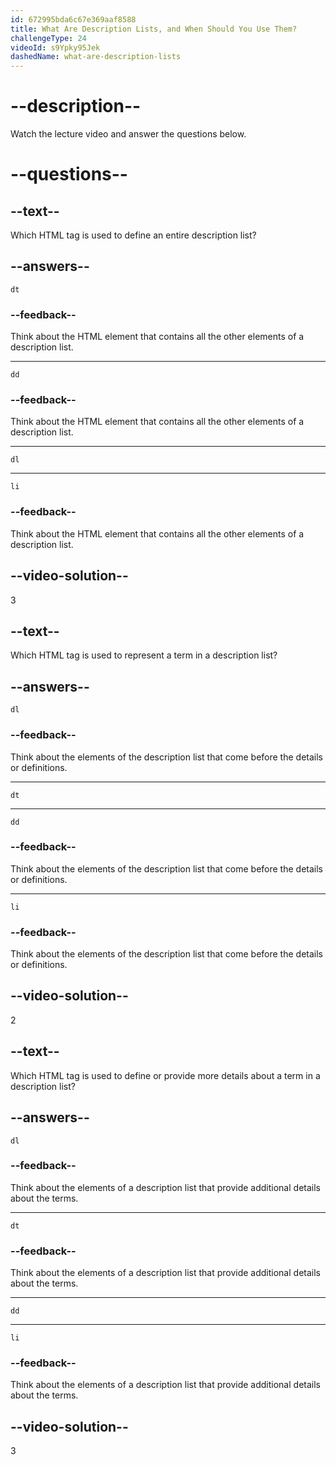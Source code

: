 ```yaml
---
id: 672995bda6c67e369aaf8588
title: What Are Description Lists, and When Should You Use Them?
challengeType: 24
videoId: s9Ypky95Jek
dashedName: what-are-description-lists
---
```


# --description--

Watch the lecture video and answer the questions below.

# --questions--

## --text--

Which HTML tag is used to define an entire description list?

## --answers--

`dt`

### --feedback--

Think about the HTML element that contains all the other elements of a description list.

---

`dd`

### --feedback--

Think about the HTML element that contains all the other elements of a description list.

---

`dl`

---

`li`

### --feedback--

Think about the HTML element that contains all the other elements of a description list.

## --video-solution--

3

## --text--

Which HTML tag is used to represent a term in a description list?

## --answers--

`dl`

### --feedback--

Think about the elements of the description list that come before the details or definitions.

---

`dt`

---

`dd`

### --feedback--

Think about the elements of the description list that come before the details or definitions.

---

`li`

### --feedback--

Think about the elements of the description list that come before the details or definitions.

## --video-solution--

2

## --text--

Which HTML tag is used to define or provide more details about a term in a description list?

## --answers--

`dl`

### --feedback--

Think about the elements of a description list that provide additional details about the terms.

---

`dt`

### --feedback--

Think about the elements of a description list that provide additional details about the terms.

---

`dd`

---

`li`

### --feedback--

Think about the elements of a description list that provide additional details about the terms.

## --video-solution--

3
